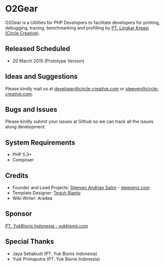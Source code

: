# O2Gear
O2Gear is a Utilities for PHP Developers to facilitate developers for printing, debugging, tracing, benchmarking and profilling by [PT. Lingkar Kreasi (Circle Creative)][1].

Released Scheduled
------------------
* 20 March 2015 (Prototype Version)

Ideas and Suggestions
---------------------
Please kindly mail us at [developer@circle-creative.com][6] or [steeven@circle-creative.com][7].

Bugs and Issues
---------------
Please kindly submit your issues at Github so we can track all the issues along development.

System Requirements
-------------------
- PHP 5.3+
- Composer

Credits
-------
* Founder and Lead Projects: [Steeven Andrian Salim][7] - [steevenz.com][6]
* Template Designer: [Teguh Rianto][10]
* Wiki Writer: Aradea

Sponsor
-------
[PT. YukBisnis Indonesia - yukbisnis.com][11]
 
Special Thanks
--------------
* Jaya Setiabudi (PT. Yuk Bisnis Indonesia)
* Yudi Primaputra (PT. Yuk Bisnis Indonesia)

[1]: http://circle-creative.com
[2]: http://circle-creative.com/products/o2ted
[3]: http://o2system.center
[4]: mailto:developer@circle-creative.com
[5]: mailto:steeven@circle-creative.com
[6]: http://steevenz.com
[7]: http://cv.steevenz.com
[8]: https://getcomposer.org
[9]: https://packagist.org/packages/o2system/o2system
[10]: http://teguhrianto22.pusku.com
[11]: http://www.yukbisnis.com
